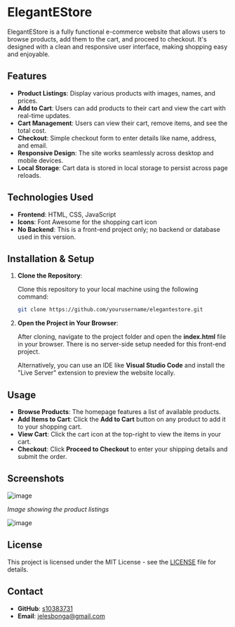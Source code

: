 
# ElegantEStore

ElegantEStore is a fully functional e-commerce website that allows users to browse products, add them to the cart, and proceed to checkout. It's designed with a clean and responsive user interface, making shopping easy and enjoyable.

## Features

- **Product Listings**: Display various products with images, names, and prices.
- **Add to Cart**: Users can add products to their cart and view the cart with real-time updates.
- **Cart Management**: Users can view their cart, remove items, and see the total cost.
- **Checkout**: Simple checkout form to enter details like name, address, and email.
- **Responsive Design**: The site works seamlessly across desktop and mobile devices.
- **Local Storage**: Cart data is stored in local storage to persist across page reloads.

## Technologies Used

- **Frontend**: HTML, CSS, JavaScript
- **Icons**: Font Awesome for the shopping cart icon
- **No Backend**: This is a front-end project only; no backend or database used in this version.

## Installation & Setup

1. **Clone the Repository**:

   Clone this repository to your local machine using the following command:

   ```bash
   git clone https://github.com/yourusername/elegantestore.git
   ```

2. **Open the Project in Your Browser**:

   After cloning, navigate to the project folder and open the **index.html** file in your browser. There is no server-side setup needed for this front-end project.

   Alternatively, you can use an IDE like **Visual Studio Code** and install the "Live Server" extension to preview the website locally.

## Usage

- **Browse Products**: The homepage features a list of available products.
- **Add Items to Cart**: Click the **Add to Cart** button on any product to add it to your shopping cart.
- **View Cart**: Click the cart icon at the top-right to view the items in your cart.
- **Checkout**: Click **Proceed to Checkout** to enter your shipping details and submit the order.


## Screenshots

![image](https://github.com/user-attachments/assets/6e71d4cf-4b15-4871-8854-203bf64c5e7b)

*Image showing the product listings*

![image](https://github.com/user-attachments/assets/e9b23ef9-ad0c-4985-9eb7-19b5b26e317b)


## License

This project is licensed under the MIT License - see the [LICENSE](LICENSE) file for details.

## Contact

- **GitHub**: [s10383731](https://github.com/st10383731)
- **Email**: jelesbonga@gmail.com




